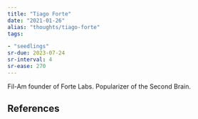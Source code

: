 ```yaml
---
title: "Tiago Forte"
date: "2021-01-26"
alias: "thoughts/tiago-forte"
tags:

- "seedlings"
sr-due: 2023-07-24
sr-interval: 4
sr-ease: 270
---
```


Fil-Am founder of Forte Labs. Popularizer of the Second Brain.

## References

